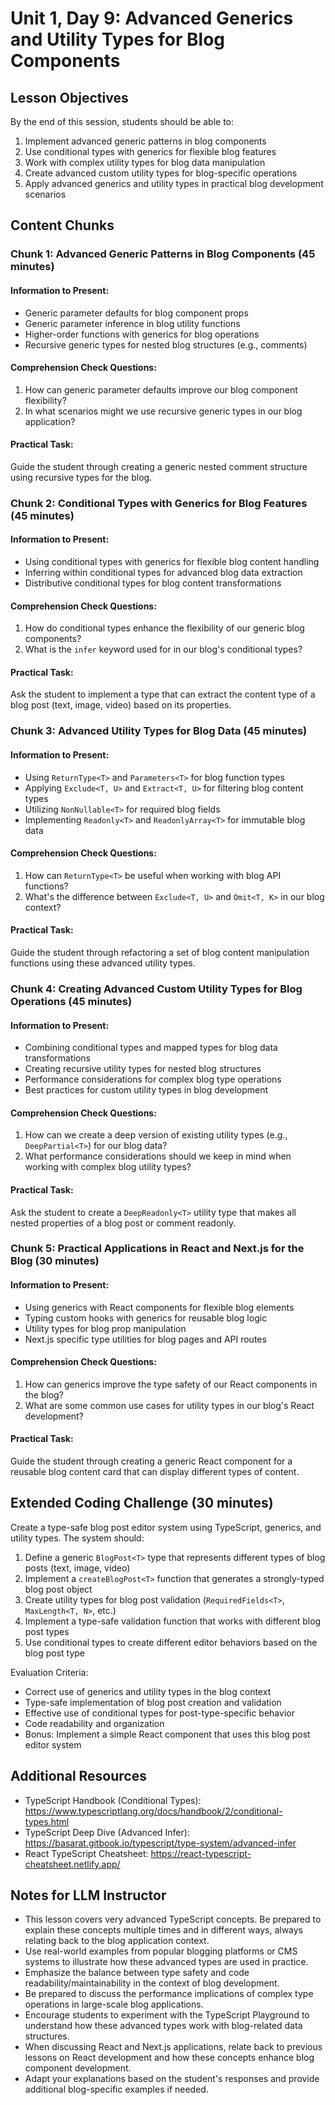 # Unit 1, Day 9: Advanced Generics and Utility Types for Blog Components

## Lesson Objectives
By the end of this session, students should be able to:
1. Implement advanced generic patterns in blog components
2. Use conditional types with generics for flexible blog features
3. Work with complex utility types for blog data manipulation
4. Create advanced custom utility types for blog-specific operations
5. Apply advanced generics and utility types in practical blog development scenarios

## Content Chunks

### Chunk 1: Advanced Generic Patterns in Blog Components (45 minutes)

#### Information to Present:
- Generic parameter defaults for blog component props
- Generic parameter inference in blog utility functions
- Higher-order functions with generics for blog operations
- Recursive generic types for nested blog structures (e.g., comments)

#### Comprehension Check Questions:
1. How can generic parameter defaults improve our blog component flexibility?
2. In what scenarios might we use recursive generic types in our blog application?

#### Practical Task:
Guide the student through creating a generic nested comment structure using recursive types for the blog.

### Chunk 2: Conditional Types with Generics for Blog Features (45 minutes)

#### Information to Present:
- Using conditional types with generics for flexible blog content handling
- Inferring within conditional types for advanced blog data extraction
- Distributive conditional types for blog content transformations

#### Comprehension Check Questions:
1. How do conditional types enhance the flexibility of our generic blog components?
2. What is the `infer` keyword used for in our blog's conditional types?

#### Practical Task:
Ask the student to implement a type that can extract the content type of a blog post (text, image, video) based on its properties.

### Chunk 3: Advanced Utility Types for Blog Data (45 minutes)

#### Information to Present:
- Using `ReturnType<T>` and `Parameters<T>` for blog function types
- Applying `Exclude<T, U>` and `Extract<T, U>` for filtering blog content types
- Utilizing `NonNullable<T>` for required blog fields
- Implementing `Readonly<T>` and `ReadonlyArray<T>` for immutable blog data

#### Comprehension Check Questions:
1. How can `ReturnType<T>` be useful when working with blog API functions?
2. What's the difference between `Exclude<T, U>` and `Omit<T, K>` in our blog context?

#### Practical Task:
Guide the student through refactoring a set of blog content manipulation functions using these advanced utility types.

### Chunk 4: Creating Advanced Custom Utility Types for Blog Operations (45 minutes)

#### Information to Present:
- Combining conditional types and mapped types for blog data transformations
- Creating recursive utility types for nested blog structures
- Performance considerations for complex blog type operations
- Best practices for custom utility types in blog development

#### Comprehension Check Questions:
1. How can we create a deep version of existing utility types (e.g., `DeepPartial<T>`) for our blog data?
2. What performance considerations should we keep in mind when working with complex blog utility types?

#### Practical Task:
Ask the student to create a `DeepReadonly<T>` utility type that makes all nested properties of a blog post or comment readonly.

### Chunk 5: Practical Applications in React and Next.js for the Blog (30 minutes)

#### Information to Present:
- Using generics with React components for flexible blog elements
- Typing custom hooks with generics for reusable blog logic
- Utility types for blog prop manipulation
- Next.js specific type utilities for blog pages and API routes

#### Comprehension Check Questions:
1. How can generics improve the type safety of our React components in the blog?
2. What are some common use cases for utility types in our blog's React development?

#### Practical Task:
Guide the student through creating a generic React component for a reusable blog content card that can display different types of content.

## Extended Coding Challenge (30 minutes)

Create a type-safe blog post editor system using TypeScript, generics, and utility types. The system should:

1. Define a generic `BlogPost<T>` type that represents different types of blog posts (text, image, video)
2. Implement a `createBlogPost<T>` function that generates a strongly-typed blog post object
3. Create utility types for blog post validation (`RequiredFields<T>`, `MaxLength<T, N>`, etc.)
4. Implement a type-safe validation function that works with different blog post types
5. Use conditional types to create different editor behaviors based on the blog post type

Evaluation Criteria:
- Correct use of generics and utility types in the blog context
- Type-safe implementation of blog post creation and validation
- Effective use of conditional types for post-type-specific behavior
- Code readability and organization
- Bonus: Implement a simple React component that uses this blog post editor system

## Additional Resources
- TypeScript Handbook (Conditional Types): https://www.typescriptlang.org/docs/handbook/2/conditional-types.html
- TypeScript Deep Dive (Advanced Infer): https://basarat.gitbook.io/typescript/type-system/advanced-infer
- React TypeScript Cheatsheet: https://react-typescript-cheatsheet.netlify.app/

## Notes for LLM Instructor
- This lesson covers very advanced TypeScript concepts. Be prepared to explain these concepts multiple times and in different ways, always relating back to the blog application context.
- Use real-world examples from popular blogging platforms or CMS systems to illustrate how these advanced types are used in practice.
- Emphasize the balance between type safety and code readability/maintainability in the context of blog development.
- Be prepared to discuss the performance implications of complex type operations in large-scale blog applications.
- Encourage students to experiment with the TypeScript Playground to understand how these advanced types work with blog-related data structures.
- When discussing React and Next.js applications, relate back to previous lessons on React development and how these concepts enhance blog component development.
- Adapt your explanations based on the student's responses and provide additional blog-specific examples if needed.
